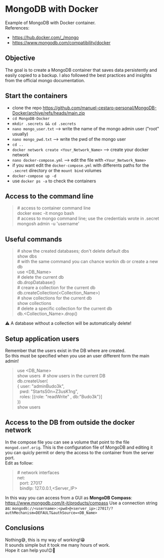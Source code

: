 # MongoDB with Docker
Example of MongoDB with Docker container.<br>
References:
- https://hub.docker.com/_/mongo
- https://www.mongodb.com/compatibility/docker

## Objective
The goal is to create a MongoDB container that saves data persistently and easily copied to a backup. I also followed the best practices and insights from the official mongo documentation.

## Start the containers
- clone the repo https://github.com/manuel-cestaro-personal/MongoDB-Docker/archive/refs/heads/main.zip
- `cd MongoDB-Docker`
- `mkdir .secrets && cd .secrets`
- `nano mongo_user.txt` --> write the name of the mongo admin user ("root" usually)
- `nano mongo_pwd.txt` --> write the pwd of the mongo user
- `cd ..`
- `docker network create <Your_Network_Name>` --> create your docker network
- `nano docker-compose.yml` --> edit the file with `<Your_Network_Name>`
- if you want edit the `docker-compose.yml` with differents paths for the `.secret` directory or the `mount bind` volumes
- `docker-compose up -d`
- use `docker ps -a` to check the containers

## Access to the command line
> \# access to container command line<br />
> docker exec -it mongo bash<br />
> \# access to mongo command line; use the credentials wrote in .secret<br />
> mongosh admin -u 'username'

## Useful commands
> \# show the created databases; don't delete default dbs<br />
> show dbs<br />
> \# with the same command you can chance workin db or create a new db<br />
> use <DB_Name><br />
> \# delete the current db<br />
> db.dropDatabase()<br />
> \# creare a collection for the current db<br />
> db.createCollection(<Collection_Name>)<br />
> \# show collections for the current db<br />
> show collections<br />
> \# delete a specific collection for the current db<br />
> db.<Collection_Name>.drop()<br />

&#9888; A database without a collection will be automatically delete!

## Setup application users
Remember that the users exist in the DB where are created.<br />
So this must be specified when you use an user different form the main admin!
> use <DB_Name><br />
> show users&nbsp;&nbsp;\# show users in the current DB<br />
> db.createUser\(<br />
> \{ user: "adminBudo3k",<br />
&nbsp;&nbsp;pwd: "StartsS0n=Z3usK1ng",<br />
>&nbsp;&nbsp;roles: \[\{role: "readWrite" , db:"Budo3k"\}\]<br />
> \}\)<br />
> show users

## Access to the DB from outside the docker network
In the compose file you can see a volume that point to the file `mongod.conf.orig`. This is the configuration file of MongoDB and editing it you can quicly permit or deny the access to the container from the server port.<br />
Edit as follow:
>\# network interfaces<br />
>net:<br />
>&nbsp;&nbsp;port: 27017<br />
>&nbsp;&nbsp;bindIp: 127.0.0.1,<Server_IP><br />

In this way you can access from a GUI as **MongoDB Compass**: https://www.mongodb.com/it-it/products/compass
Use a connection string as:
`mongodb://<username>:<pwd>@<server_ip>:27017/?authMechanism=DEFAULT&authSource=<DB_Name>`

## Conclusions
Nothing&#128517;, this is my way of working!&#128513;<br>
It sounds simple but it took me many hours of work.<br>
Hope it can help you!&#128521;&#128406;
